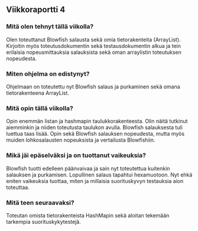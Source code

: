 
## Viikkoraportti 4

### Mitä olen tehnyt tällä viikolla?

Olen toteuttanut Blowfish salausta sekä omia tietorakenteita (ArrayList). Kirjoitin myös toteutusdokumentin sekä testausdokumentin alkua ja tein erilaisia nopeusmittauksia salauksista sekä oman arraylistin toteutuksen nopeudesta. 

### Miten ohjelma on edistynyt?

Ohjelmaan on toteutettu nyt Blowfish salaus ja purkaminen sekä omana tietorakenteena ArrayList. 

### Mitä opin tällä viikolla?

Opin enemmän listan ja hashmapin taulukkorakenteesta. Olin näitä tutkinut aiemminkin ja niiden toteutusta taulukon avulla. Blowfish salauksesta tuli luettua taas lisää. Opin sekä Blowfish salauksen nopeudesta, mutta myös muiden lohkosalausten nopeuksista ja vertailusta Blowfishiin.  

### Mikä jäi epäselväksi ja on tuottanut vaikeuksia?

Blowfish tuotti edelleen päänvaivaa ja sain nyt toteutettua kuitenkin salauksen ja purkamisen. Lopullinen salaus tapahtui hexamuotoon. Nyt ehkä eniten vaikeuksia tuottaa, miten ja millaisia suorituskyvyn testauksia aion toteuttaa. 

### Mitä teen seuraavaksi? 

Toteutan omista tietorakenteista HashMapin sekä aloitan tekemään tarkempia suorituskykytestejä. 


